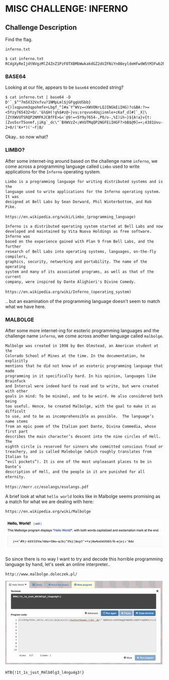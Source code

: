 # MISC CHALLENGE: INFERNO

## Challenge Description
Find the flag.

```
inferno.txt
```

```
$ cat inferno.txt 
RCdgXyReIjdtNVgzMlZ4ZnZ1PzFOTXBMbWwkakdGZ2dVZFNiYn08eyldeHFwdW5tM3Fwb2htZmUrTGJnZl9eXSNhYFleV1Z6PTxYV1ZPTnJMUUpJTkdrRWlJSEcpP2MmQkE6Pz49PDVZenk3NjU0MzIrTy8uJyYlJEgoIWclJCN6QH59dnU7c3JxdnVuNFVxamlubWxlK2NLYWZfZF0jW2BfWHxcW1pZWFdWVVRTUlFQMk5NRktKQ0JmRkU+JjxgQDkhPTw1WTl5NzY1NC0sUDAvby0sJUkpaWh+fSR7QSFhfXZ7dDpbWnZvNXNyVFNvbm1mLGppS2dgX2RjXCJgQlhXVnpaPDtXVlVUTXFRUDJOR0ZFaUlIR0Y/PmJCJEA5XT08OzQzODFVdnUtMiswLygnSysqKSgnfmZ8Qi8=
```

### BASE64

Looking at our file, appears to be `base64` encoded string?

```
$ cat inferno.txt | base64 -D
D'`_$^"7m5X32Vxfvu?1NMpLml$jGFggUdSbb}<{)]xqpunm3qpohmfe+Lbgf_^]#a`Y^WVz=<XWVONrLQJINGkEiIHG)?c&BA:?>=<5Yzy765432+O/.'&%$H(!g%$#z@~}vu;srqvun4Uqjinmle+cKaf_d]#[`_X|\[ZYXWVUTSRQP2NMFKJCBfFE>&<`@9!=<5Y9y7654-,P0/o-,%I)ih~}${A!a}v{t:[Zvo5srTSonmf,jiKg`_dc\"`BXWVzZ<;WVUTMqQP2NGFEiIHGF?>bB$@9]=<;4381Uvu-2+0/('K+*)('~f|B/
```

Okay.. so now what?

### LIMBO?

After some internet-ing around based on the challenge name `inferno`, we come
across a programming language called `Limbo` used to write applications for the
`Inferno` operating system.

```
Limbo is a programming language for writing distributed systems and is the
language used to write applications for the Inferno operating system. It was
designed at Bell Labs by Sean Dorward, Phil Winterbottom, and Rob Pike.

https://en.wikipedia.org/wiki/Limbo_(programming_language)
```

```
Inferno is a distributed operating system started at Bell Labs and now
developed and maintained by Vita Nuova Holdings as free software. Inferno was
based on the experience gained with Plan 9 from Bell Labs, and the further
research of Bell Labs into operating systems, languages, on-the-fly compilers,
graphics, security, networking and portability. The name of the operating
system and many of its associated programs, as well as that of the current
company, were inspired by Dante Alighieri's Divine Comedy.

https://en.wikipedia.org/wiki/Inferno_(operating_system)
```

.. but an examination of the programming language doesn't seem to match what we
have here.

### MALBOLGE

After some more internet-ing for esoteric programming languages and the
challenge name `inferno`, we come across another language called `malbolge`.


```
Malbolge was created in 1998 by Ben Olmstead, an American student at the
Colorado School of Mines at the time. In the documentation, he explicitly
mentions that he did not know of an esoteric programming language that made
programming in it specifically hard. In his opinion, languages like Brainfuck
and Intercal were indeed hard to read and to write, but were created with other
goals in mind: To be minimal, and to be weird. He also considered both being
too useful. Hence, he created Malbolge, with the goal to make it as difficult
to use, and to be as incomprehensible as possible.  The language’s name stems
from an epic poem of the Italian poet Dante, Divina Commedia, whose first part
describes the main character’s descent into the nine circles of Hell. The
eighth circle is reserved for sinners who committed conscious fraud or
treachery, and is called Malebolge (which roughly translates from Italian to
“evil pockets”). It is one of the most unpleasant places to be in Dante’s
description of Hell, and the people in it are punished for all eternity.

https://morr.cc/esolangs/esolangs.pdf
```

A brief look at what `hello world` looks like in Malbolge seems promising as a
match for what we are dealing with here:

```
https://en.wikipedia.org/wiki/Malbolge
```

<img src="malbolge-hello-world.jpg" width=500px>

So since there is no way I want to try and decode this horrible programming
language by hand, let's seek an online interpreter..

```
http://www.malbolge.doleczek.pl/
```

<img src="malbolge-execute.jpg" width=500px>

```
HTB{!1t_1s_just_M4lb0lg3_l4ngu4g3!}
```
